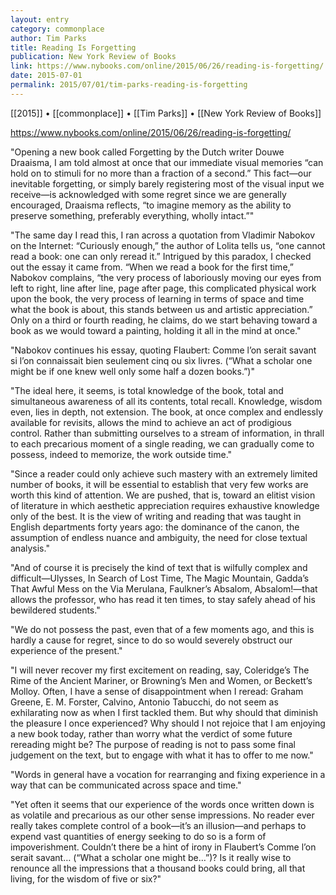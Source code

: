 ```yaml
---
layout: entry
category: commonplace
author: Tim Parks
title: Reading Is Forgetting
publication: New York Review of Books
link: https://www.nybooks.com/online/2015/06/26/reading-is-forgetting/
date: 2015-07-01
permalink: 2015/07/01/tim-parks-reading-is-forgetting
---
```


[[2015]] • [[commonplace]] • [[Tim Parks]] • [[New York Review of Books]] 

https://www.nybooks.com/online/2015/06/26/reading-is-forgetting/

"Opening a new book called Forgetting by the Dutch writer Douwe Draaisma, I am told almost at once that our immediate visual memories “can hold on to stimuli for no more than a fraction of a second.” This fact—our inevitable forgetting, or simply barely registering most of the visual input we receive—is acknowledged with some regret since we are generally encouraged, Draaisma reflects, “to imagine memory as the ability to preserve something, preferably everything, wholly intact.”"
 
"The same day I read this, I ran across a quotation from Vladimir Nabokov on the Internet: “Curiously enough,” the author of Lolita tells us, “one cannot read a book: one can only reread it.” Intrigued by this paradox, I checked out the essay it came from. “When we read a book for the first time,” Nabokov complains, “the very process of laboriously moving our eyes from left to right, line after line, page after page, this complicated physical work upon the book, the very process of learning in terms of space and time what the book is about, this stands between us and artistic appreciation.” Only on a third or fourth reading, he claims, do we start behaving toward a book as we would toward a painting, holding it all in the mind at once."

"Nabokov continues his essay, quoting Flaubert: Comme l’on serait savant si l’on connaissait bien seulement cinq ou sìx livres. (“What a scholar one might be if one knew well only some half a dozen books.”)"

"The ideal here, it seems, is total knowledge of the book, total and simultaneous awareness of all its contents, total recall. Knowledge, wisdom even, lies in depth, not extension. The book, at once complex and endlessly available for revisits, allows the mind to achieve an act of prodigious control. Rather than submitting ourselves to a stream of information, in thrall to each precarious moment of a single reading, we can gradually come to possess, indeed to memorize, the work outside time."

"Since a reader could only achieve such mastery with an extremely limited number of books, it will be essential to establish that very few works are worth this kind of attention. We are pushed, that is, toward an elitist vision of literature in which aesthetic appreciation requires exhaustive knowledge only of the best. It is the view of writing and reading that was taught in English departments forty years ago: the dominance of the canon, the assumption of endless nuance and ambiguity, the need for close textual analysis."

"And of course it is precisely the kind of text that is wilfully complex and difficult—Ulysses, In Search of Lost Time, The Magic Mountain, Gadda’s That Awful Mess on the Via Merulana, Faulkner’s Absalom, Absalom!—that allows the professor, who has read it ten times, to stay safely ahead of his bewildered students."

"We do not possess the past, even that of a few moments ago, and this is hardly a cause for regret, since to do so would severely obstruct our experience of the present."

"I will never recover my first excitement on reading, say, Coleridge’s The Rime of the Ancient Mariner, or Browning’s Men and Women, or Beckett’s Molloy. Often, I have a sense of disappointment when I reread: Graham Greene, E. M. Forster, Calvino, Antonio Tabucchi, do not seem as exhilarating now as when I first tackled them. But why should that diminish the pleasure I once experienced? Why should I not rejoice that I am enjoying a new book today, rather than worry what the verdict of some future rereading might be? The purpose of reading is not to pass some final judgement on the text, but to engage with what it has to offer to me now."

"Words in general have a vocation for rearranging and fixing experience in a way that can be communicated across space and time."

"Yet often it seems that our experience of the words once written down is as volatile and precarious as our other sense impressions. No reader ever really takes complete control of a book—it’s an illusion—and perhaps to expend vast quantities of energy seeking to do so is a form of impoverishment. Couldn’t there be a hint of irony in Flaubert’s Comme l’on serait savant… (“What a scholar one might be…”)? Is it really wise to renounce all the impressions that a thousand books could bring, all that living, for the wisdom of five or six?"